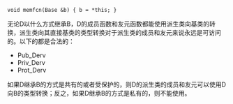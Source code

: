 ```
void memfcn(Base &b) { b = *this; }
```
无论D以什么方式继承B，D的成员函数和友元函数都能使用派生类向基类的转换，派生类向其直接基类的类型转换对于派生类的成员和友元来说永远是可访问的。以下的都是合法的：
- Pub_Derv
- Priv_Derv
- Prot_Derv

如果D继承B的方式是共有的或者受保护的，则D的派生类的成员和友元可以使用D向B的类型转换；反之，如果D继承B的方式是私有的，则不能使用。
